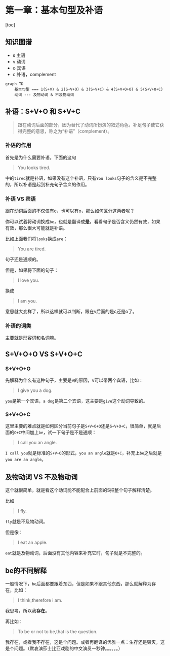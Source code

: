 # 第一章：基本句型及补语

[toc]

## 知识图谱

- s 主语
- v 动词
- o 宾语
- c 补语，complement

```mermaid
graph TD
	基本句型 === 1(S+V) & 2(S+V+O) & 3(S+V+C) & 4(S+V+O+O) & 5(S+V+O+C)
	动词 --- 及物动词 & 不及物动词
```

## 补语：S+V+O 和 S+V+C

> 跟在动词后面的部分，因为替代了动词所扮演的叙述角色，补足句子使它获得完整的意思，称之为“补语”（complement）。

### 补语的作用

首先是为什么需要补语。下面的这句

> You looks tired.

中的`tired`就是补语，如果没有这个补语，只有`You looks`句子的含义是不完整的，所以补语是起到补充句子含义的作用。

### 补语 VS 宾语

跟在动词后面的不仅仅有c，也可以有o，那么如何区分这两者呢？

你可以试着将动词换成`be`，也就是翻译成**是**，看看句子是否含义仍然有效，如果有效，那么很大可能就是补语。

比如上面我们将`looks`换成`are`：

> You are tired.

句子还是通顺的。

但是，如果将下面的句子：

> I love you.

换成

> I am you.

意思就大变样了，所以这样就可以判断，跟在v后面的是c还是o了。

### 补语的词类

主要就是形容词和名词嘛。

## S+V+O+O VS S+V+O+C

### S+V+O+O

先解释为什么有这种句子，主要是v的原因，v可以带两个宾语，比如：

> I give you a dog.

`you`是第一个宾语，`a dog`是第二个宾语，这主要是`give`这个动词导致的。

### S+V+O+C

这里主要的难点就是如何区分当前句子是`S+V+O+O`还是`S+V+O+C`，很简单，就是后面的`O+C`中间加上`be`，试一下句子是不是通顺：

> I call you an angle.

`I call you`就是标准的`S+V+O`的形式，`you an angle`就是`O+C`，补充上`be`之后就是`you are an angle`。

## 及物动词 VS 不及物动词

这个就很简单，就是看这个动词能不能配合上前面的S把整个句子解释清楚。

比如

> I fly.

`fly`就是不及物动词。

但是像：

> I eat an apple.

`eat`就是及物动词，后面没有其他内容来补充它时，句子就是不完整的。

## be的不同解释

一般情况下，`be`后面都要跟着东西，但是如果不跟其他东西，那么就解释为存在，比如：

> I think;therefore i am.

我思考，所以我**存在**。

再比如：

> To be or not to be,that is the question.

我存在，或者我不存在，这是个问题。或者再翻译的优雅一点：生存还是毁灭，这是个问题。（默哀演莎士比亚戏剧的中文演员一秒钟。。。。。。）